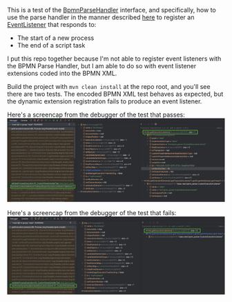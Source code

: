 This is a test of the [BpmnParseHandler](https://github.com/flowable/flowable-engine/blob/main/modules/flowable-engine/src/main/java/org/flowable/engine/parse/BpmnParseHandler.java) interface, and specifically, how to use the parse handler in the manner described [here](https://www.flowable.com/open-source/docs/bpmn/ch18-Advanced/#hooking-into-process-parsing) to register an [EventListener](https://github.com/flowable/flowable-engine/blob/main/modules/flowable-bpmn-model/src/main/java/org/flowable/bpmn/model/EventListener.java) that responds to:

* The start of a new process
* The end of a script task

I put this repo together because I'm not able to register event listeners with the BPMN Parse Handler, but I am able to do so with event listener extensions coded into the BPMN XML. 

Build the project with `mvn clean install` at the repo root, and you'll see there are two tests. The encoded BPMN XML test behaves as expected, but the dynamic extension registration fails to produce an event listener. 

Here's a screencap from the debugger of the test that passes:
![successful event listener registration](src/test/resources/misc/Debugger%20-%20Static%20Listener%20Extensions%20Are%20Translated%20to%20Runtime%20Listeners.png)

Here's a screencap from the debugger of the test that fails:
![failed event listener registration](src/test/resources/misc/Debugger%20-%20Dynamic%20Listener%20Extensions%20Are%20Not%20Translated%20to%20Runtime%20Listeners.png)
